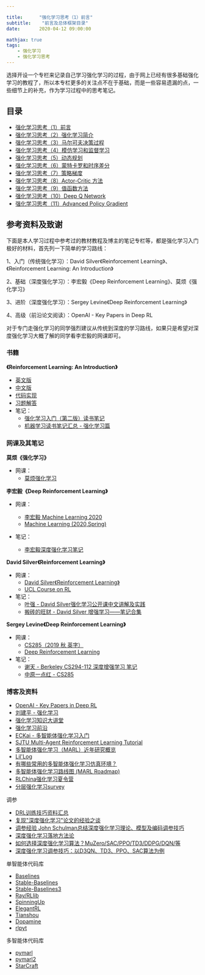 ```yaml
---

title:      "强化学习思考（1）前言"
subtitle:    "前言及总体框架目录"
date:       2020-04-12 09:00:00

mathjax: true
tags:
    - 强化学习
    - 强化学习思考
---
```




选择开设一个专栏来记录自己学习强化学习的过程，由于网上已经有很多基础强化学习的教程了，所以本专栏更多的关注点不在于基础，而是一些容易遗漏的点，一些细节上的补充，作为学习过程中的思考笔记。



## 目录

- [强化学习思考（1）前言](https://liushunyu.github.io/2020/04/12/%E5%BC%BA%E5%8C%96%E5%AD%A6%E4%B9%A0%E6%80%9D%E8%80%83-1-%E5%89%8D%E8%A8%80/)
- [强化学习思考（2）强化学习简介](https://liushunyu.github.io/2020/04/12/%E5%BC%BA%E5%8C%96%E5%AD%A6%E4%B9%A0%E6%80%9D%E8%80%83-2-%E5%BC%BA%E5%8C%96%E5%AD%A6%E4%B9%A0%E7%AE%80%E4%BB%8B/)
- [强化学习思考（3）马尔可夫决策过程](https://liushunyu.github.io/2020/04/12/%E5%BC%BA%E5%8C%96%E5%AD%A6%E4%B9%A0%E6%80%9D%E8%80%83-3-%E9%A9%AC%E5%B0%94%E5%8F%AF%E5%A4%AB%E5%86%B3%E7%AD%96%E8%BF%87%E7%A8%8B/)
- [强化学习思考（4）模仿学习和监督学习](https://liushunyu.github.io/2020/04/13/%E5%BC%BA%E5%8C%96%E5%AD%A6%E4%B9%A0%E6%80%9D%E8%80%83-4-%E6%A8%A1%E4%BB%BF%E5%AD%A6%E4%B9%A0%E5%92%8C%E7%9B%91%E7%9D%A3%E5%AD%A6%E4%B9%A0/)
- [强化学习思考（5）动态规划](https://liushunyu.github.io/2020/04/15/%E5%BC%BA%E5%8C%96%E5%AD%A6%E4%B9%A0%E6%80%9D%E8%80%83-5-%E5%8A%A8%E6%80%81%E8%A7%84%E5%88%92/)
- [强化学习思考（6）蒙特卡罗和时序差分](https://liushunyu.github.io/2020/04/15/%E5%BC%BA%E5%8C%96%E5%AD%A6%E4%B9%A0%E6%80%9D%E8%80%83-6-%E8%92%99%E7%89%B9%E5%8D%A1%E7%BD%97%E5%92%8C%E6%97%B6%E5%BA%8F%E5%B7%AE%E5%88%86/)
- [强化学习思考（7）策略梯度](https://liushunyu.github.io/2020/04/18/%E5%BC%BA%E5%8C%96%E5%AD%A6%E4%B9%A0%E6%80%9D%E8%80%83-7-%E7%AD%96%E7%95%A5%E6%A2%AF%E5%BA%A6/)
- [强化学习思考（8）Actor-Critic 方法](https://liushunyu.github.io/2020/04/21/%E5%BC%BA%E5%8C%96%E5%AD%A6%E4%B9%A0%E6%80%9D%E8%80%83-8-Actor-Critic-%E6%96%B9%E6%B3%95/)
- [强化学习思考（9）值函数方法](https://liushunyu.github.io/2020/04/22/%E5%BC%BA%E5%8C%96%E5%AD%A6%E4%B9%A0%E6%80%9D%E8%80%83-9-%E5%80%BC%E5%87%BD%E6%95%B0%E6%96%B9%E6%B3%95/)
- [强化学习思考（10）Deep Q Network](https://liushunyu.github.io/2020/04/22/%E5%BC%BA%E5%8C%96%E5%AD%A6%E4%B9%A0%E6%80%9D%E8%80%83-10-Deep-Q-Network/)
- [强化学习思考（11）Advanced Policy Gradient](https://liushunyu.github.io/2020/04/23/%E5%BC%BA%E5%8C%96%E5%AD%A6%E4%B9%A0%E6%80%9D%E8%80%83-11-Advanced-Policy-Gradient/)



## 参考资料及致谢

下面是本人学习过程中参考过的教材教程及博主的笔记专栏等，都是强化学习入门极好的材料，首先列一下简单的学习路线：

1、入门（传统强化学习）：David Silver《Reinforcement Learning》、《Reinforcement Learning: An Introduction》

2、基础（深度强化学习）：李宏毅《Deep Reinforcement Learning》、莫烦《强化学习》

3、进阶（深度强化学习）：Sergey Levine《Deep Reinforcement Learning》

4、高级（前沿论文阅读）：OpenAI - Key Papers in Deep RL

对于专门走强化学习的同学强烈建议从传统到深度的学习路线，如果只是希望对深度强化学习大概了解的同学看李宏毅的网课即可。



### 书籍

**《Reinforcement Learning: An Introduction》**

- [英文版](http://incompleteideas.net/book/the-book-2nd.html)
- [中文版](https://rl.qiwihui.com/zh_CN/latest/chapter1/introduction.html)
- [代码实现](https://github.com/ShangtongZhang/reinforcement-learning-an-introduction)
- [习题解答](https://github.com/LyWangPX/Reinforcement-Learning-2nd-Edition-by-Sutton-Exercise-Solutions)
- 笔记：
  - [强化学习入门（第二版）读书笔记](https://zhuanlan.zhihu.com/p/60973392)
  - [机器学习读书笔记汇总 - 强化学习篇](https://zhuanlan.zhihu.com/p/48320594)



### 网课及其笔记

**莫烦《强化学习》**

- 网课：
  - [莫烦强化学习](https://morvanzhou.github.io/tutorials/machine-learning/reinforcement-learning/)



**李宏毅《Deep Reinforcement Learning》**

- 网课：
  - [李宏毅 Machine Learning 2020](https://www.bilibili.com/video/BV1JE411g7XF)
  - [Machine Learning (2020,Spring)](http://speech.ee.ntu.edu.tw/~tlkagk/courses_ML20.html)

- 笔记：

  - [李宏毅深度强化学习笔记](https://blog.csdn.net/cindy_1102/article/category/8771061)



**David Silver《Reinforcement Learning》**

- 网课：
  - [David Silver《Reinforcement Learning》](https://www.bilibili.com/video/av45357759?from=search&seid=1640804946649840154)
  - [UCL Course on RL](https://www.davidsilver.uk/teaching/)
- 笔记：
  - [叶强 - David Silver强化学习公开课中文讲解及实践](https://zhuanlan.zhihu.com/reinforce)
  - [搬砖的旺财 - David Silver 增强学习——笔记合集](https://zhuanlan.zhihu.com/p/50478310)



**Sergey Levine《Deep Reinforcement Learning》**

- 网课：
  - [CS285（2019 秋 英字）](https://www.bilibili.com/video/BV15441127ua)
  - [Deep Reinforcement Learning](http://rail.eecs.berkeley.edu/deeprlcourse/)
- 笔记：
  - [谢天 - Berkeley CS294-112 深度增强学习 笔记](https://www.zhihu.com/people/xie-tian-55-77/posts)
  - [中原一点红 - CS285](https://www.zhihu.com/people/he-ju-jie-39/posts)



### 博客及资料

- [OpenAI - Key Papers in Deep RL](https://spinningup.openai.com/en/latest/spinningup/keypapers.html#id106)
- [刘建平 - 强化学习](https://www.cnblogs.com/pinard/category/1254674.html)
- [强化学习知识大讲堂](https://zhuanlan.zhihu.com/sharerl)
- [强化学习前沿](https://zhuanlan.zhihu.com/reinforcementlearning)
- [ECKai - 多智能体强化学习入门](https://zhuanlan.zhihu.com/c_1061939147282915328)
- [SJTU Multi-Agent Reinforcement Learning Tutorial](http://wnzhang.net/tutorials/marl2018/index.html)
- [多智能体强化学习（MARL）近年研究概览](https://blog.csdn.net/c9Yv2cf9I06K2A9E/article/details/104889969)
- [Lil'Log](https://lilianweng.github.io/lil-log/)
- [有哪些常用的多智能体强化学习仿真环境？](https://www.zhihu.com/question/332942236)
- [多智能体强化学习路线图 (MARL Roadmap)](https://zhuanlan.zhihu.com/p/349092158)
- [RLChina强化学习夏令营](http://rlchina.org)
- [分层强化学习survey](https://zhuanlan.zhihu.com/p/267524544)

调参

- [DRL训练技巧资料汇总](https://zhuanlan.zhihu.com/p/260972900)
- [复现"深度强化学习"论文的经验之谈](https://mp.weixin.qq.com/s/tQWMrL24fz5VVAvk14Fcfw)
- [调参经验 John Schulman总结深度强化学习理论、模型及编码调参技巧](https://mp.weixin.qq.com/s/e-xGWG1qWb_zuyorvhZpJA)
- [深度强化学习落地方法论](https://www.zhihu.com/column/c_1186982555915599872)
- [如何选择深度强化学习算法？MuZero/SAC/PPO/TD3/DDPG/DQN/等](https://zhuanlan.zhihu.com/p/342919579)
- [深度强化学习调参技巧：以D3QN、TD3、PPO、SAC算法为例](https://zhuanlan.zhihu.com/p/345353294)

单智能体代码库

- [Baselines](https://github.com/openai/baselines)
- [Stable-Baselines](https://github.com/hill-a/stable-baselines)
- [Stable-Baselines3](https://github.com/DLR-RM/stable-baselines3)
- [Ray/RLlib](https://github.com/ray-project/ray/tree/master/rllib/)
- [SpinningUp](https://github.com/openai/spinningup)
- [ElegantRL](https://github.com/AI4Finance-LLC/ElegantRL)
- [Tianshou](https://github.com/thu-ml/tianshou)
- [Dopamine](https://github.com/google/dopamine)
- [rlpyt](https://github.com/astooke/rlpyt)

多智能体代码库

- [pymarl](https://github.com/oxwhirl/pymarl)
- [pymarl2](https://github.com/hijkzzz/pymarl2)
- [StarCraft](https://github.com/starry-sky6688/StarCraft)
